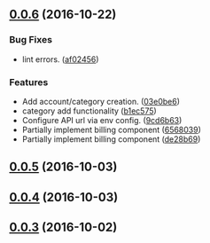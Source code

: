<a name="0.0.6"></a>
## [0.0.6](https://github.com/dmkent/cattrack-client/compare/0.0.3...v0.0.6) (2016-10-22)


### Bug Fixes

* lint errors. ([af02456](https://github.com/dmkent/cattrack-client/commit/af02456))


### Features

* Add account/category creation. ([03e0be6](https://github.com/dmkent/cattrack-client/commit/03e0be6))
* category add functionality ([b1ec575](https://github.com/dmkent/cattrack-client/commit/b1ec575))
* Configure API url via env config. ([9cd6b63](https://github.com/dmkent/cattrack-client/commit/9cd6b63))
* Partially implement billing component ([6568039](https://github.com/dmkent/cattrack-client/commit/6568039))
* Partially implement billing component ([de28b69](https://github.com/dmkent/cattrack-client/commit/de28b69))



<a name="0.0.5"></a>
## [0.0.5](https://github.com/dmkent/cattrack-client/compare/0.0.3...v0.0.5) (2016-10-03)



<a name="0.0.4"></a>
## [0.0.4](https://github.com/dmkent/cattrack-client/compare/0.0.3...v0.0.4) (2016-10-03)



<a name="0.0.3"></a>
## [0.0.3](https://github.com/dmkent/cattrack-client/compare/0.0.2...v0.0.3) (2016-10-02)

